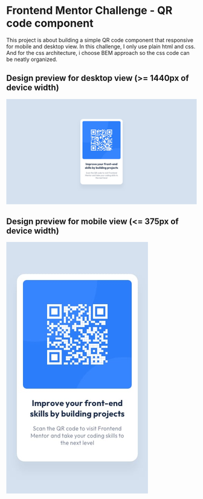 # Frontend Mentor Challenge - QR code component

This project is about building a simple QR code component that responsive for mobile and desktop view. In this challenge, I only use plain html and css. And for the css architecture, i choose BEM approach so the css code can be neatly organized.

## Design preview for desktop view (>= 1440px of device width)
![Design preview for desktop view](./design/desktop-design.jpg)

## Design preview for mobile view (<= 375px of device width)
![Design preview for mobile view](./design/mobile-design.jpg)